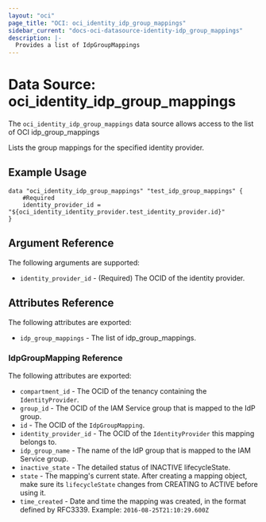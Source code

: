 ```yaml
---
layout: "oci"
page_title: "OCI: oci_identity_idp_group_mappings"
sidebar_current: "docs-oci-datasource-identity-idp_group_mappings"
description: |-
  Provides a list of IdpGroupMappings
---
```


# Data Source: oci_identity_idp_group_mappings
The `oci_identity_idp_group_mappings` data source allows access to the list of OCI idp_group_mappings

Lists the group mappings for the specified identity provider.


## Example Usage

```hcl
data "oci_identity_idp_group_mappings" "test_idp_group_mappings" {
	#Required
	identity_provider_id = "${oci_identity_identity_provider.test_identity_provider.id}"
}
```

## Argument Reference

The following arguments are supported:

* `identity_provider_id` - (Required) The OCID of the identity provider.


## Attributes Reference

The following attributes are exported:

* `idp_group_mappings` - The list of idp_group_mappings.

### IdpGroupMapping Reference

The following attributes are exported:

* `compartment_id` - The OCID of the tenancy containing the `IdentityProvider`.
* `group_id` - The OCID of the IAM Service group that is mapped to the IdP group.
* `id` - The OCID of the `IdpGroupMapping`.
* `identity_provider_id` - The OCID of the `IdentityProvider` this mapping belongs to.
* `idp_group_name` - The name of the IdP group that is mapped to the IAM Service group.
* `inactive_state` - The detailed status of INACTIVE lifecycleState.
* `state` - The mapping's current state.  After creating a mapping object, make sure its `lifecycleState` changes from CREATING to ACTIVE before using it. 
* `time_created` - Date and time the mapping was created, in the format defined by RFC3339.  Example: `2016-08-25T21:10:29.600Z` 

